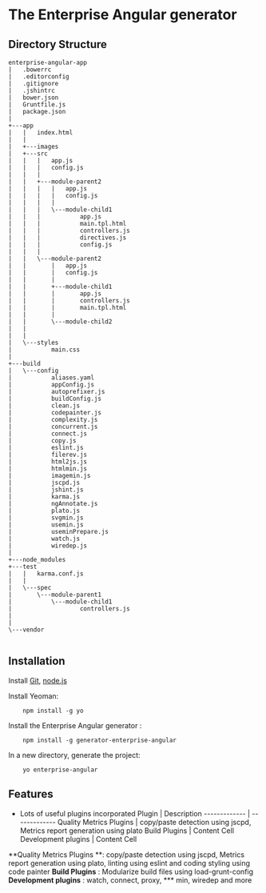 # The Enterprise Angular generator 

## Directory Structure

```
enterprise-angular-app
|   .bowerrc
|   .editorconfig
|   .gitignore
|   .jshintrc
|   bower.json
|   Gruntfile.js
|   package.json
|   
+---app
|   |   index.html
|   |   
|   +---images
|   +---src
|   |   |   app.js
|   |   |   config.js
|   |   |   
|   |   +---module-parent2
|   |   |   |   app.js
|   |   |   |   config.js
|   |   |   |   
|   |   |   \---module-child1
|   |   |           app.js
|   |   |           main.tpl.html
|   |   |           controllers.js
|   |   |           directives.js
|   |   |           config.js
|   |   |           
|   |   \---module-parent2
|   |       |   app.js
|   |       |   config.js
|   |       |   
|   |       +---module-child1
|   |       |       app.js
|   |       |       controllers.js
|   |       |       main.tpl.html
|   |       |       
|   |       \---module-child2
|   |              
|   |               
|   \---styles
|           main.css
|           
+---build
|   \---config
|           aliases.yaml
|           appConfig.js
|           autoprefixer.js
|           buildConfig.js
|           clean.js
|           codepainter.js
|           complexity.js
|           concurrent.js
|           connect.js
|           copy.js
|           eslint.js
|           filerev.js
|           html2js.js
|           htmlmin.js
|           imagemin.js
|           jscpd.js
|           jshint.js
|           karma.js
|           ngAnnotate.js
|           plato.js
|           svgmin.js
|           usemin.js
|           useminPrepare.js
|           watch.js
|           wiredep.js
|           
+---node_modules
+---test
|   |   karma.conf.js
|   |   
|   \---spec
|       \---module-parent1
|           \---module-child1
|                   controllers.js
|                   
|                   
\---vendor


```


## Installation

Install [Git](http://git-scm.com), [node.js](http://nodejs.org)

Install Yeoman:
```
    npm install -g yo
```
Install the Enterprise Angular generator :
```
    npm install -g generator-enterprise-angular
```

In a new directory, generate the project:
```
    yo enterprise-angular
```

## Features

* Lots of useful plugins incorporated
Plugin  | Description
------------- | -------------
Quality Metrics Plugins  | copy/paste detection using jscpd, Metrics report generation using plato
Build Plugins  | Content Cell
Development plugins  | Content Cell

**Quality Metrics Plugins **:   copy/paste detection using jscpd, Metrics report generation using plato, linting using eslint and coding styling using code painter
**Build Plugins**   : Modularize build files using load-grunt-config
**Development plugins**   : watch, connect, proxy, *** min, wiredep and more
